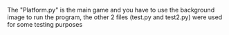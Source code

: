 The "Platform.py" is the main game and you have to use the background image to run the program, the other 2 files (test.py and test2.py) were used for some testing purposes
